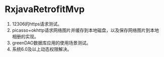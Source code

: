 # RxjavaRetrofitMvp
1. 12306的https请求测试。
2. picasso+okhttp请求网络图片并缓存到本地磁盘，以及保存网络图片到本地相册的实现。
3. greenDAO数据库应用的使用场景测试。
4. 系统6.0及以上动态权限解决。
